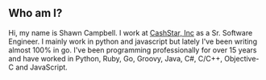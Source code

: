 ##  Who am I?

Hi, my name is Shawn Campbell. I work at <a href="http://www.cashstar.com/">CashStar, Inc</a> as a Sr. Software Engineer.
I mainly work in python and javascript but lately I've been writing almost 100% in go. I've been programming professionally
for over 15 years and have worked in Python, Ruby, Go, Groovy, Java, C#, C/C++, Objective-C and JavaScript. 
